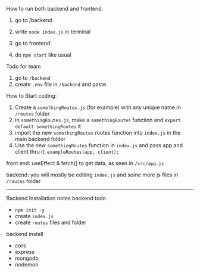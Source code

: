How to run both backend and frontend:
1. go to /backend
2. write `node index.js` in terminal

3. go to frontend
4. do `npm start` like usual

Todo for team
1. go to `/backend`
2. create `.env` file in `/backend` and paste

How to Start coding:
1. Create a `somethingRoutes.js` (for example) with any unique name in `/routes` folder
2. in `somethingRoutes.js`, make a `somethingRoutes` function and `export default somethingRoutes` it
3. import the new `somethingRoutes` routes function into `index.js` in the main backend folder
4. Use the new `somethingRoutes` function in `index.js` and pass app and client thru it: `exampleRoutes(app, client);`

front end:
useEffect & fetch() to get data, as seen in `/src/app.js`

backend:
you will mostly be editing `index.js` and some more js files in `/routes` folder

--------------------------------------------------------
Backend Installation notes
backend todo
* `npm init -y`
* create `index.js`
* create `routes` files and folder 

backend install
* cors
* express
* mongodb
* nodemon





 